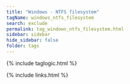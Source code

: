 ```yaml
---
title: "Windows - NTFS filesystem"
tagName: windows_ntfs_filesystem
search: exclude
permalink: tag_windows_ntfs_filesystem.html
sidebar: sidebar
hide_sidebar: false
folder: tags
---
```


{% include taglogic.html %}

{% include links.html %}
